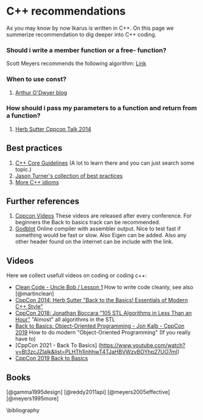 # C++ recommendations
As you may know by now Ikarus is written in C++. On this page we summerize recommendation to dig deeper into C++ coding.

### Should i write a member function or a free- function?
Scott Meyers recommends the following algorithm: [Link](http://cpptips.com/nmemfunc_encap)

### When to use const?
1. [Arthur O'Dwyer blog](https://quuxplusone.github.io/blog/2022/01/23/dont-const-all-the-things/)

### How should i pass my parameters to a function and return from a function?
1. [Herb Sutter Cppcon Talk 2014](https://youtu.be/xnqTKD8uD64?t=3318)

## Best practices

1. [C++ Core Guidelines](https://isocpp.github.io/CppCoreGuidelines/CppCoreGuidelines) (A lot to learn there and you can just search some topic.)
2. [Jason Turner's collection of best practices](https://lefticus.gitbooks.io/cpp-best-practices)
3. [More C++ idioms](https://en.wikibooks.org/wiki/More_C%2B%2B_Idioms)

## Further references

1. [Cppcon Videos](https://www.youtube.com/user/CppCon) These videos are released after every conference. For beginners the Back to basics track can be recommended.
2. [Godblot](https://godbolt.org/) Online compiler with assembler output. Nice to test fast if something would be fast or slow. 
Also Eigen can be added. Also any other header found on the internet can be include with the link.

## Videos
Here we collect usefull videos on coding or coding c++:

- [Clean Code - Uncle Bob / Lesson 1](https://www.youtube.com/watch?v=7EmboKQH8lM) How to write code cleanly, see also [@martinclean]
- [CppCon 2014: Herb Sutter "Back to the Basics! Essentials of Modern C++ Style"](https://youtu.be/xnqTKD8uD64)
- [CppCon 2018: Jonathan Boccara “105 STL Algorithms in Less Than an Hour”](https://www.youtube.com/watch?v=2olsGf6JIkU) "Almost" all algorithms in the STL
- [Back to Basics: Object-Oriented Programming - Jon Kalb - CppCon 2019](https://www.youtube.com/watch?v=32tDTD9UJCE&list=PLHTh1InhhwT4CTnVjJqnAKeMfGzOWjsRa) How to do modern "Object-Oriented Programming" (If you really have to)
- [CppCon 2021 - Back To Basics] (https://www.youtube.com/watch?v=Bt3zcJZIalk&list=PLHTh1InhhwT4TJaHBVWzvBOYhp27UO7mI)
- [CppCon 2019 Back to Basics](https://www.youtube.com/watch?v=32tDTD9UJCE&list=PLHTh1InhhwT4CTnVjJqnAKeMfGzOWjsRa)

## Books
[@gamma1995design]
[@reddy2011api]
[@meyers2005effective]
[@meyers1995more]

\bibliography 
